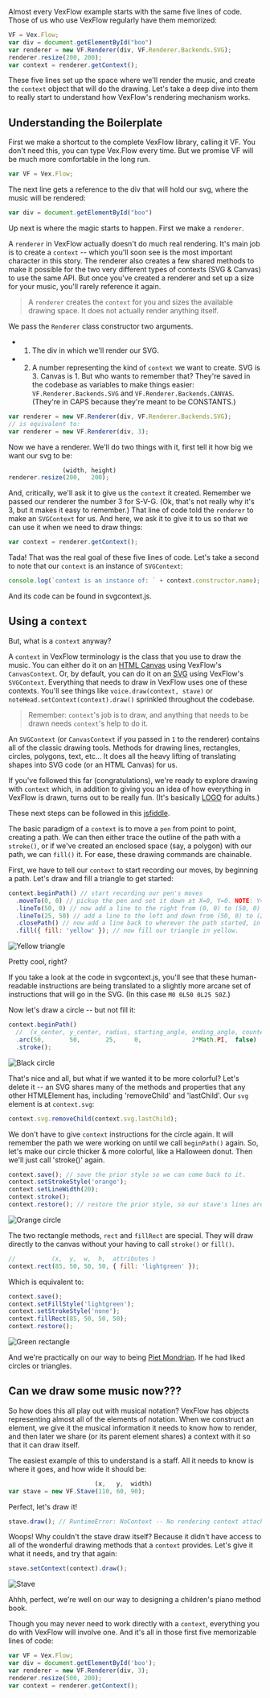 Almost every VexFlow example starts with the same five lines of code. Those of us who use VexFlow regularly have them memorized:
``` JavaScript
VF = Vex.Flow;
var div = document.getElementById("boo")
var renderer = new VF.Renderer(div, VF.Renderer.Backends.SVG);
renderer.resize(200, 200);
var context = renderer.getContext();
```
These five lines set up the space where we'll render the music, and create the `context` object that will do the drawing. Let's take a deep dive into them to really start to understand how VexFlow's rendering mechanism works.

## Understanding the Boilerplate

First we make a shortcut to the complete VexFlow library, calling it VF. You don't need this, you can type Vex.Flow every time. But we promise VF will be much more comfortable in the long run.
``` JavaScript
var VF = Vex.Flow;
```

The next line gets a reference to the div that will hold our svg, where the music will be rendered:
``` JavaScript
var div = document.getElementById("boo")
```

Up next is where the magic starts to happen. First we make a `renderer`. 

A `renderer` in VexFlow actually doesn't do much real rendering. It's main job is to create a `context` -- which you'll soon see is the most important character in this story. The renderer also creates a few shared methods to make it possible for the two very different types of contexts (SVG & Canvas) to use the same API. But once you've created a renderer and set up a size for your music, you'll rarely reference it again.

> A `renderer` creates the `context` for you and sizes the available drawing space. It does not actually render anything itself.

We pass the `Renderer` class constructor two arguments.
- 1. The div in which we'll render our SVG.
- 2. A number representing the kind of `context` we want to create. SVG is 3. Canvas is 1. But who wants to remember that?
 They're saved in the codebase as variables to make things easier: `VF.Renderer.Backends.SVG` and `VF.Renderer.Backends.CANVAS`. (They're in CAPS because they're meant to be CONSTANTS.)

``` JavaScript
var renderer = new VF.Renderer(div, VF.Renderer.Backends.SVG);
// is equivalent to:
var renderer = new VF.Renderer(div, 3);
```

Now we have a renderer. We'll do two things with it, first tell it how big we want our svg to be:
``` JavaScript
               (width, height)
renderer.resize(200,   200);
```
And, critically, we'll ask it to give us the `context` it created. Remember we passed our renderer the number 3 for S-V-G. (Ok, that's not really why it's 3, but it makes it easy to remember.) That line of code told the `renderer` to make an `SVGContext` for us. And here, we ask it to give it to us so that we can use it when we need to draw things:

``` JavaScript
var context = renderer.getContext();
```
Tada! That was the real goal of these five lines of code. Let's take a second to note that our `context` is an instance of `SVGContext`:
``` JavaScript
console.log(`context is an instance of: ` + context.constructor.name); // "Context is an instance of SVGContext"
```
And its code can be found in svgcontext.js.

## Using a `context`

But, what is a `context` anyway?

A `context` in VexFlow terminology is the class that you use to draw the music. You can either do it on an [HTML Canvas](https://developer.mozilla.org/en-US/docs/Web/API/Canvas_API/Tutorial) using VexFlow's `CanvasContext`. Or, by default, you can do it on an [SVG](https://developer.mozilla.org/en-US/docs/Web/SVG/Tutorial) using VexFlow's `SVGContext`. Everything that needs to draw in VexFlow uses one of these contexts. You'll see things like `voice.draw(context, stave)` or `noteHead.setContext(context).draw()` sprinkled throughout the codebase.

> Remember: `context`'s job is to draw, and anything that needs to be drawn needs `context`'s help to do it.

An `SVGContext` (or `CanvasContext` if you passed in `1` to the renderer) contains all of the classic drawing tools. Methods for drawing lines, rectangles, circles, polygons, text, etc... It does all the heavy lifting of translating shapes into SVG code (or an HTML Canvas) for us.

If you've followed this far (congratulations), we're ready to explore drawing with `context` which, in addition to giving you an idea of how everything in VexFlow is drawn, turns out to be really fun. (It's basically [LOGO](https://en.wikipedia.org/wiki/Logo_(programming_language)#Turtle_and_graphics) for adults.)

These next steps can be followed in this [jsfiddle](https://jsfiddle.net/gristow/r21r2kea/).

The basic paradigm of a `context` is to move a `pen` from point to point, creating a path. We can then either trace the outline of the path with a `stroke()`, or if we've created an enclosed space (say, a polygon) with our path, we can `fill()` it. For ease, these drawing commands are chainable.

First, we have to tell our `context` to start recording our moves, by beginning a path. Let's draw and fill a triangle to get started:
``` JavaScript
context.beginPath() // start recording our pen's moves
  .moveTo(0, 0) // pickup the pen and set it down at X=0, Y=0. NOTE: Y=0 is the top of the screen.
  .lineTo(50, 0) // now add a line to the right from (0, 0) to (50, 0) to our path
  .lineTo(25, 50) // add a line to the left and down from (50, 0) to (25, 50)
  .closePath() // now add a line back to wherever the path started, in this case (0, 0), closing the triangle.
  .fill({ fill: 'yellow' }); // now fill our triangle in yellow.
```
![Yellow triangle](images/context-1-triangle.png)

Pretty cool, right?

If you take a look at the code in svgcontext.js, you'll see that these human-readable instructions are being translated to a slightly more arcane set of instructions that will go in the SVG. (In this case `M0 0L50 0L25 50Z`.)

Now let's draw a circle -- but not fill it:
``` JavaScript
context.beginPath()
  //  (x_center, y_center, radius, starting_angle, ending_angle, counterclockwise?)
  .arc(50,       50,       25,     0,              2*Math.PI,  false)
  .stroke();
```
![Black circle](images/context-2-circle-black.png)

That's nice and all, but what if we wanted it to be more colorful? Let's delete it -- an SVG shares many of the methods and properties that any other HTMLElement has, including 'removeChild' and 'lastChild'. Our `svg` element is at `context.svg`:
``` JavaScript
context.svg.removeChild(context.svg.lastChild);
```
We don't have to give `context` instructions for the circle again. It will remember the path we were working on until we call `beginPath()` again. So, let's make our circle thicker & more colorful, like a Halloween donut. Then we'll just call 'stroke()' again.

``` JavaScript
context.save(); // save the prior style so we can come back to it.
context.setStrokeStyle('orange');
context.setLineWidth(20);
context.stroke();
context.restore(); // restore the prior style, so our stave's lines aren't thick and orange. 
```
![Orange circle](images/context-3-circle-orange.png)

The two rectangle methods, `rect` and `fillRect` are special. They will draw directly to the canvas without your having to call `stroke()` or `fill()`.

``` JavaScript
//          (x,  y,  w,  h,  attributes )
context.rect(85, 50, 50, 50, { fill: 'lightgreen' });
```
Which is equivalent to:
``` JavaScript
context.save();
context.setFillStyle('lightgreen');
context.setStrokeStyle('none');
context.fillRect(85, 50, 50, 50);
context.restore();
```
![Green rectangle](images/context-4-rectangle-green.png)

And we're practically on our way to being [Piet Mondrian](https://en.wikipedia.org/wiki/Piet_Mondrian). If he had liked circles or triangles.

## Can we draw some music now???

So how does this all play out with musical notation? VexFlow has objects representing almost all of the elements of notation. When we construct an element, we give it the musical information it needs to know how to render, and then later we share (or its parent element shares) a context with it so that it can draw itself.

The easiest example of this to understand is a staff. All it needs to know is where it goes, and how wide it should be:
``` JavaScript
                        (x,   y,  width)
var stave = new VF.Stave(110, 60, 90);
```
Perfect, let's draw it!
``` JavaScript
stave.draw(); // RuntimeError: NoContext -- No rendering context attached to instance
```
Woops! Why couldn't the stave draw itself? Because it didn't have access to all of the wonderful drawing methods that a `context` provides. Let's give it what it needs, and try that again:
``` JavaScript
stave.setContext(context).draw();
```
![Stave](images/context-5-stave.png)

Ahhh, perfect, we're well on our way to designing a children's piano method book.

Though you may never need to work directly with a `context`, everything you do with VexFlow will involve one. And it's all in those first five memorizable lines of code:
``` JavaScript
var VF = Vex.Flow;
var div = document.getElementById('boo');
var renderer = new VF.Renderer(div, 3);
renderer.resize(500, 200);
var context = renderer.getContext();
```